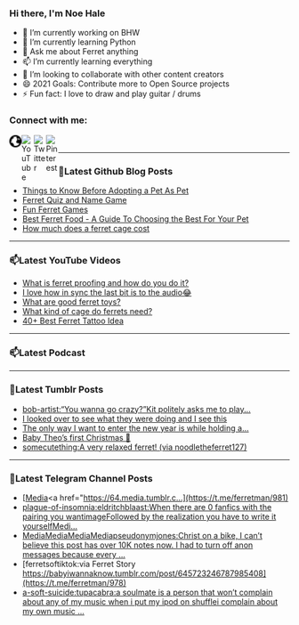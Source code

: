 ### Hi there, I'm Noe Hale

- 🔭 I’m currently working on BHW
- 🌱 I’m currently learning Python
- 💬 Ask me about Ferret anything
- 📫 I’m currently learning everything
- 🔭 I’m looking to collaborate with other content creators
- 😄 2021 Goals: Contribute more to Open Source projects
- ⚡ Fun fact: I love to draw and play guitar / drums

### Connect with me:

[<img align="left" alt="ferretvoice.com" width="22px" src="https://raw.githubusercontent.com/iconic/open-iconic/master/svg/globe.svg" />](https://ferretvoice.com)
[<img align="left" alt="YouTube" width="22px" src="https://cdn.jsdelivr.net/npm/simple-icons@v3/icons/youtube.svg" />](https://www.youtube.com/channel/UCk665XTfaMLVwFVWUmgnDiw)
[<img align="left" alt="Twitter" width="22px" src="https://cdn.jsdelivr.net/npm/simple-icons@v3/icons/twitter.svg" />](https://twitter.com/voiceferret)
[<img align="left" alt="Pinterest" width="22px" src="https://cdn.jsdelivr.net/npm/simple-icons@v3/icons/pinterest.svg" />](https://www.pinterest.com/voiceferret/)

<br />

---
### 🔭Latest Github Blog Posts
<!-- GITHUB:START -->
- [Things to Know Before Adopting a Pet As Pet](http://noehale.github.io/things-to-know-before-adopting-a-pet-as-pet/)
- [Ferret Quiz and Name Game](http://noehale.github.io/ferret-quiz/)
- [Fun Ferret Games](http://noehale.github.io/fun-ferret-games/)
- [Best Ferret Food - A Guide To Choosing the Best For Your Pet](http://noehale.github.io/best-ferret-food/)
- [How much does a ferret cage cost](http://noehale.github.io/how-much-does-a-ferret-cage-cost/)
<!-- GITHUB:END -->
---
### 📫Latest YouTube Videos

<!-- YOUTUBE:START -->
- [What is ferret proofing and how do you do it?](https://www.youtube.com/watch?v=81Syh_DJBQQ)
- [I love how in sync the last bit is to the audio😂](https://www.youtube.com/watch?v=WHBeGHwSlGY)
- [What are good ferret toys?](https://www.youtube.com/watch?v=tPxRilBzc0s)
- [What kind of cage do ferrets need?](https://www.youtube.com/watch?v=xzz6hC3sR5A)
- [40+ Best Ferret Tattoo Idea](https://www.youtube.com/watch?v=KIKqduR6Xcs)
<!-- YOUTUBE:END -->

---
### 📫Latest Podcast

<!-- PODCAST:START -->
<!-- PODCAST:END -->
---
### 📝Latest Tumblr Posts

<!-- TUMBLR:START -->
- [bob-artist:“You wanna go crazy?”Kit politely asks me to play...](https://come-forth-into-the-light.tumblr.com/post/645738322306744320)
- [I looked over to see what they were doing and I see this](https://come-forth-into-the-light.tumblr.com/post/645715659617075200)
- [The only way I want to enter the new year is while holding a...](https://come-forth-into-the-light.tumblr.com/post/645674145419493376)
- [Baby Theo’s first Christmas 🥺](https://come-forth-into-the-light.tumblr.com/post/645651508268072960)
- [somecutething:A very relaxed ferret! (via noodletheferret127)](https://come-forth-into-the-light.tumblr.com/post/645628893237329920)
<!-- TUMBLR:END -->
---
### 📝Latest Telegram Channel Posts

<!-- TELEGRAM:START -->
- [<a href="https://64.media.tumblr.com/06e5e3e23e49f988cbca247770f57922/tumblr_n5dm2lHLvT1qav3uso1_500.gifv">Media</a><a href="https://64.media.tumblr.c...](https://t.me/ferretman/981)
- [plague-of-insomnia:eldritchblaast:When there are 0 fanfics with the pairing you wantimageFollowed by the realization you have to write it yourselfMedi...](https://t.me/ferretman/980)
- [MediaMediaMediaMediapseudonymjones:Christ on a bike, I can’t believe this post has over 10K notes now. I had to turn off anon messages because every ...](https://t.me/ferretman/979)
- [ferretsoftiktok:via Ferret Story https://babyiwannaknow.tumblr.com/post/645723246787985408](https://t.me/ferretman/978)
- [a-soft-suicide:tupacabra:a soulmate is a person that won’t complain about any of my music when i put my ipod on shufflei complain about my own music ...](https://t.me/ferretman/977)
<!-- TELEGRAM:END -->
